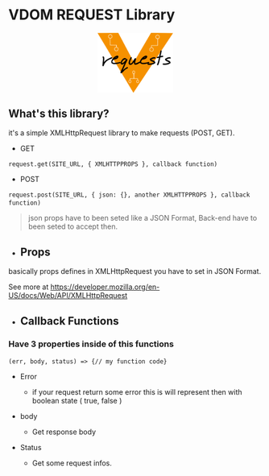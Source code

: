 # VDOM REQUEST Library
<span style="display: flex; justify-content: center">
<img style="max-width: 150px;" title="VDOM Request" src="https://raw.githubusercontent.com/colligii/vdom-request/main/VDOM-request.png">
</span>

## What's this library?

it's a simple XMLHttpRequest library to make requests (POST, GET).

- GET
```
request.get(SITE_URL, { XMLHTTPPROPS }, callback function)
```
- POST
```
request.post(SITE_URL, { json: {}, another XMLHTTPPROPS }, callback function)
```

>json props have to been seted like a JSON Format, Back-end have to been seted to accept then.

- ## Props

basically props defines in XMLHttpRequest you have to set in JSON Format.

See more at <https://developer.mozilla.org/en-US/docs/Web/API/XMLHttpRequest>

- ## Callback Functions

### Have 3 properties inside of this functions

```
(err, body, status) => {// my function code}
```

- Error

  - if your request return some error this is will represent then with boolean state ( true, false )

- body

  - Get response body

- Status 

  - Get some request infos.

